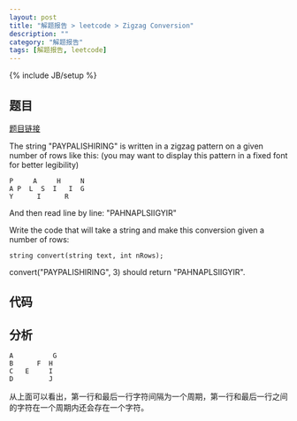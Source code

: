 ```yaml
---
layout: post
title: "解题报告 > leetcode > Zigzag Conversion"
description: ""
category: "解题报告"
tags: [解题报告, leetcode]
---
```

{% include JB/setup %}

## 题目

[题目链接](https://oj.leetcode.com/problems/zigzag-conversion/)

The string "PAYPALISHIRING" is written in a zigzag pattern on a given number of rows like this: (you may want to display this pattern in a fixed font for better legibility)

    P     A     H     N
    A P  L  S  I   I  G
    Y      I      R

And then read line by line: "PAHNAPLSIIGYIR"

Write the code that will take a string and make this conversion given a number of rows:

    string convert(string text, int nRows);

convert("PAYPALISHIRING", 3) should return "PAHNAPLSIIGYIR".

## 代码

<script src="https://gist.github.com/squirrel20/fb2e3a4f6305b3e01f6a.js"></script>

## 分析

    A          G
    B      F  H
    C   E     I
    D         J

从上面可以看出，第一行和最后一行字符间隔为一个周期，第一行和最后一行之间的字符在一个周期内还会存在一个字符。
